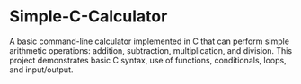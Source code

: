 # Simple-C-Calculator
A basic command-line calculator implemented in C that can perform simple arithmetic operations: addition, subtraction, multiplication, and division. This project demonstrates basic C syntax, use of functions, conditionals, loops, and input/output.
